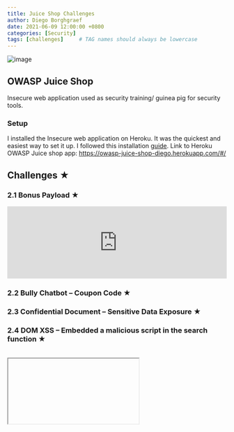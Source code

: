 ```yaml
---
title: Juice Shop Challenges
author: Diego Borghgraef
date: 2021-06-09 12:00:00 +0800
categories: [Security]
tags: [challenges]     # TAG names should always be lowercase
---
```


![image](https://user-images.githubusercontent.com/46396750/121337727-1fd1a680-c91d-11eb-90ef-8d336b61daa4.png)

## OWASP Juice Shop

Insecure web application used as security training/ guinea pig for security tools. 

### Setup
I installed the Insecure web application on Heroku. It was the quickest and easiest way to set it up.
I followed this installation [guide](https://bkimminich.gitbooks.io/pwning-owasp-juice-shop/content/part1/running.html).
Link to Heroku OWASP Juice shop app: https://owasp-juice-shop-diego.herokuapp.com/#/

## Challenges ★
### 2.1	Bonus Payload ★
<iframe width="100%" height="166" scrolling="no" frameborder="no" allow="autoplay" src="https://w.soundcloud.com/player/?url=https%3A//api.soundcloud.com/tracks/771984076&col-or=%23ff5500&auto_play=true&hide_related=false&show_comments=true&show_user=true&show_reposts=false&show_teaser=true"></iframe>

### 2.2	Bully Chatbot – Coupon Code ★

### 2.3	Confidential Document – Sensitive Data Exposure ★

### 2.4	DOM XSS – Embedded a malicious script in the search function ★
<script>alert(xss)</script><br/>
<iframe src="javascript:alert(`xss`)">
 
![image](https://user-images.githubusercontent.com/46396750/121338666-ffeeb280-c91d-11eb-869f-cb01cc4b6a0a.png)

### 2.5	Error Handling ★

### 2.6	Exposed Metrics – Prometheus ★

  * Used to represent the number of requests serverd, tasks completed or errors.
  * https://owasp-juice-shop-diego.herokuapp.com/metrics
  * You can find all the metrics and how many time they occur.

### 2.7	Missing Encoding – Improper Input Validation ★
*	src="assets/public/images/uploads/😼-#zatschi-#whoneedsfourlegs-1572600969477.jpg"
*	The # is interpreted as HTML Anchors which is why the picture is not working.
*	We have the change with the right encoding
*	Change with %23 which the right encoding

### 2.8	Outdated Allowlist – Redirect to crypto currency address ★
  
  ![image](https://user-images.githubusercontent.com/46396750/121339101-6f64a200-c91e-11eb-8450-5b7b1efdfc4b.png)
 
*	Look in F12 (Developer Tools) at main.js files. They contain potential valuable information
*	When looking for redirects we can find Crypto wallets redirects.

### 2.9	Privacy Policy ★

### 2.10	Repetitive Registration – Improper Input Validation ★
*	False input in the Registration form
*	You can modify the first set of password and the registration will still be done.
*	After analyzing the last password is the password being used.

### 2.11	Score Board ★

### 2.12	 Zero Stars – Burp Suite Tamper data ★
*	Intercept request from contact from
*	Change values to 0 stars

## Challenges ★★

### 2.13	Depreciated Interface – Security Misconfiguration ★★
*	Using Burp intercept the request for a complain. Only allowed files are pdf & zip.
*	But when using Burp we can change our file type back to XML file.
*	Security Misconfiguration.
![image](https://user-images.githubusercontent.com/46396750/121339504-d97d4700-c91e-11eb-97cc-c3b5a8b9c9af.png)
![image](https://user-images.githubusercontent.com/46396750/121339519-dc783780-c91e-11eb-9d74-15f335be1c33.png)
 
### 2.14	 Login Admin ★★
*	‘—
  
### 2.15	Login MC SafeSearch ★★
*	mc.safesearch@juice-sh.op
*	Find his password listening to his song
*	Email found true the admin account /administration

  
### 2.16 Meta Geo Stalking – Sensitive Data Exposure ★★
*	With the use of Exiftools we can extract the coordinates of a picture.
*	Using this we got multiple different places.
*	Using Burp Suite we tried the multiple possibilities until we managed to change the password.
  ![image](https://user-images.githubusercontent.com/46396750/121339701-09c4e580-c91f-11eb-989d-94c07afe7b63.png)
 
### 2.17	Password Strength – Broken Authentication ★★
*	admin@juice-sh.op:admin123
 
### 2.18 SQL Injection – Access Admin Login ★★
*	‘ OR true
*	Check console logs for error messages.

### 2.19	Horizontal Privilege escalation – Broken Access Contol ★★
*	Basket – Add products.
*	F12 Developer tools
*	“Application” – SessionStorage
*	Change “bid” value – Gives you information about other people’s basket.

  
![image](https://user-images.githubusercontent.com/46396750/121339930-4a246380-c91f-11eb-89bd-ee2a73500ab4.png)

  
### 2.20	Security Policy ★★
![image](https://user-images.githubusercontent.com/46396750/121339978-56a8bc00-c91f-11eb-876a-0da679d1b21e.png)
*	You can find Security Policies by looking at the security.txt file. Most of the time you can find it at /.well-known/security.txt

  
### 2.21	Visual Geo Stalking – Sensitive Data Exposure ★★
  
### 2.22	Visual Geo Staking – Sensitive Data Exposure ★★
  
### 2.23	Weird Crypto – Cryptographic Issues ★★
*	Contact support for bad hash algorithm.
*	MD5 not secure

## Challenges ★★★
### 2.24	Admin Registration – Improper Input Validation ★★★
![image](https://user-images.githubusercontent.com/46396750/121340094-7c35c580-c91f-11eb-9a3d-b1e5ada39be3.png)
*	Using Burp Suite Intercept an Registration form 
*	Find the /api/Users
*	You find all the information about a users registration
*	When look at the response you see there is a role option
*	By default its set to “customer”
*	When we a repeater attack we can modify the Request to add a role of Admin
*	When sending the requests we get a new user with admin roles. 

### 2.25	Forged Feedback – Broken Access Control ★★★
*	Customer Feedback
*	Find hidden form
*	Change default value 49 -> 1
*	Message send as Admin
  
![image](https://user-images.githubusercontent.com/46396750/121340236-a8e9dd00-c91f-11eb-907b-51f77a854041.png)

### 2.26	Bjoern’s Favorite Pet – Broken Authentication ★★★
*	https://www.youtube.com/watch?v=Lu0-kDdtVf4
*	Looking at this video from Bjoern on the public internet you can see his registration using Bjoern@owasp.org with the security question being Zaya.
![image](https://user-images.githubusercontent.com/46396750/121340256-b2734500-c91f-11eb-9bdf-a4f0390a8745.png)
  
### 2.27	CAPTCHA Bypass – Broken Anti Automation ★★★
*	Submit 10 or more customer feedbacks within 10 seconds.
*	Very interesting challenge
*	First I intercepted a request using Burp Suite.
*	I then used in the repeater and found out that the captcha will always be successful with the same CaptchaID en CaptchaCode.
*	Using the Intruder I perfomed 10 attacks which each time different values.
*	CAPTCHA is not secure as it is linked with a certain id.
  
![image](https://user-images.githubusercontent.com/46396750/121340327-c8810580-c91f-11eb-869b-451014833d6c.png)![image](https://user-images.githubusercontent.com/46396750/121340340-cc148c80-c91f-11eb-8119-a6bc9dbc6a63.png)
 
### 2.28	CSRF – Broken Access Control ★★★
*	Cross-Site Request Forgery
*	http://htmledit.squarefree.com/

```<html>
<body>
<form action="https://owasp-juice-shop-diego.herokuapp.com/profile" method="POST">
<input type="hidden" name="username" value="tedddt">
<input type="submit" value="Set Username">
</form>

</body>
</html>

<script>
xmlhttp = XMLHttpRequest;
xmlhttp.open('GET', 'http://owasp-juice-shop-diego.herokuapp.com/rest/user/change-password? new=1234567&repeat=1234567');
xmlhttp.send()
</script>
```
  


  



